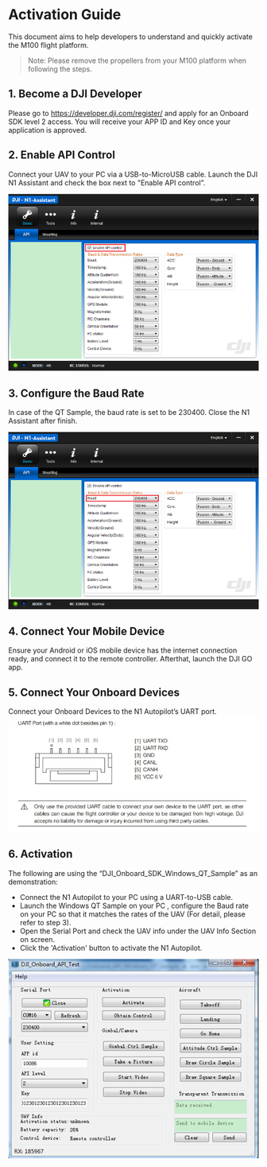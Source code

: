 # Activation Guide
This document aims to help developers to understand and quickly activate the M100 flight platform.

>Note: Please remove the propellers from your M100 platform when following the steps.

## 1.	Become a DJI Developer
Please go to https://developer.dji.com/register/ and apply for an Onboard SDK level 2 access. You will receive your APP ID and Key once your application is approved.

## 2.	Enable API Control
Connect your UAV to your PC via a USB-to-MicroUSB cable. Launch the DJI N1 Assistant and check the box next to "Enable API control”.

![Enable API Control](Images/N1UI.png)

## 3.	Configure the Baud Rate
In case of the QT Sample, the baud rate is set to be 230400. Close the N1 Assistant after finish.

![Configure the Baud](Images/baudrate.png)

## 4.	Connect Your Mobile Device
Ensure your Android or iOS mobile device has the internet connection ready, and connect it to the remote controller. Afterthat, launch the DJI GO app.

## 5.	Connect Your Onboard Devices
Connect your Onboard Devices to the N1 Autopilot’s UART port.
![Connecter](Images/Connecter.jpg)

## 6.	Activation
The following are using the “DJI_Onboard_SDK_Windows_QT_Sample” as an demonstration:
* Connect the N1 Autopilot to your PC using a UART-to-USB cable.
* Launch the Windows QT Sample on your PC , configure the Baud rate on your PC so that it matches the rates of the UAV (For detail, please refer to step 3).
* Open the Serial Port and check the UAV info under the UAV Info Section on screen.
* Click the 'Activation' button to activate the N1 Autopilot.

![QT](Images/QtExample.png)
